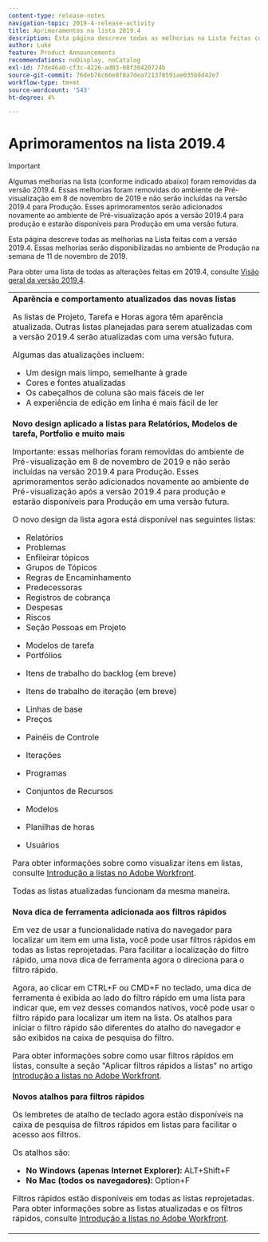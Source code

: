 ```yaml
---
content-type: release-notes
navigation-topic: 2019-4-release-activity
title: Aprimoramentos na lista 2019.4
description: Esta página descreve todas as melhorias na Lista feitas com a versão 2019.4. Essas melhorias serão disponibilizadas no ambiente de Produção na semana de 11 de novembro de 2019.
author: Luke
feature: Product Announcements
recommendations: noDisplay, noCatalog
exl-id: 77de46a0-cf3c-4226-ad03-08f30420724b
source-git-commit: 76deb76c66e8f8a7dea721378591ae035b8d42e7
workflow-type: tm+mt
source-wordcount: '543'
ht-degree: 4%

---
```


# Aprimoramentos na lista 2019.4

>[!IMPORTANT]
>
>Algumas melhorias na lista (conforme indicado abaixo) foram removidas da versão 2019.4. Essas melhorias foram removidas do ambiente de Pré-visualização em 8 de novembro de 2019 e não serão incluídas na versão 2019.4 para Produção. Esses aprimoramentos serão adicionados novamente ao ambiente de Pré-visualização após a versão 2019.4 para produção e estarão disponíveis para Produção em uma versão futura.

Esta página descreve todas as melhorias na Lista feitas com a versão 2019.4. Essas melhorias serão disponibilizadas no ambiente de Produção na semana de 11 de novembro de 2019.

Para obter uma lista de todas as alterações feitas em 2019.4, consulte [Visão geral da versão 2019.4](../../../../product-announcements/product-releases/quarterly-release-archive/2019.4-release-activity/2019.4-release-activity-overview.md).

<table style="table-layout:auto"> 
 <col> 
 <tbody> 
  <tr> 
   <td><strong>Aparência e comportamento atualizados das novas listas</strong> <p>As listas de Projeto, Tarefa e Horas agora têm aparência atualizada. Outras listas planejadas para serem atualizadas com a versão 2019.4 serão atualizadas com uma versão futura.</p> <p>Algumas das atualizações incluem:</p> 
    <ul> 
     <li>Um design mais limpo, semelhante à grade</li> 
     <li>Cores e fontes atualizadas</li> 
     <li>Os cabeçalhos de coluna são mais fáceis de ler</li> 
     <li>A experiência de edição em linha é mais fácil de ler</li> 
    </ul> </td> 
  </tr> 
  <tr> 
   <td><strong>Novo design aplicado a listas para Relatórios, Modelos de tarefa, Portfolio e muito mais</strong> <p>Importante: essas melhorias foram removidas do ambiente de Pré-visualização em 8 de novembro de 2019 e não serão incluídas na versão 2019.4 para Produção. Esses aprimoramentos serão adicionados novamente ao ambiente de Pré-visualização após a versão 2019.4 para produção e estarão disponíveis para Produção em uma versão futura.</p> <p>O novo design da lista agora está disponível nas seguintes listas:</p> 
    <ul> 
     <li>Relatórios </li> 
     <li>Problemas</li> 
     <li>Enfileirar tópicos </li> 
     <li>Grupos de Tópicos </li> 
     <li>Regras de Encaminhamento </li> 
     <li>Predecessoras </li> 
     <li>Registros de cobrança </li> 
     <li>Despesas </li> 
     <li>Riscos </li> 
     <li>Seção Pessoas em Projeto </li> 
    </ul> 
    <ul> 
     <li>Modelos de tarefa </li> 
     <li>Portfólios </li> 
     <li> <p>Itens de trabalho do backlog (em breve)</p> </li> 
     <li> <p>Itens de trabalho de iteração (em breve) </p> </li> 
     <li>Linhas de base </li> 
     <li>Preços </li> 
     <li> <p>Painéis de Controle </p> </li> 
     <li> <p>Iterações </p> </li> 
     <li> <p>Programas </p> </li> 
     <li> <p>Conjuntos de Recursos </p> </li> 
     <li> <p>Modelos </p> </li> 
     <li> <p>Planilhas de horas </p> </li> 
     <li> <p>Usuários </p> </li> 
    </ul> <p>Para obter informações sobre como visualizar itens em listas, consulte <a href="../../../../workfront-basics/navigate-workfront/use-lists/view-items-in-a-list.md" class="MCXref xref" xrefformat="{para}">Introdução a listas no Adobe Workfront</a>.</p> <p>Todas as listas atualizadas funcionam da mesma maneira. </p> </td> 
  </tr> 
  <tr> 
   <td> 
    <div> 
     <strong>Nova dica de ferramenta adicionada aos filtros rápidos</strong> 
     <p> Em vez de usar a funcionalidade nativa do navegador para localizar um item em uma lista, você pode usar filtros rápidos em todas as listas reprojetadas. Para facilitar a localização do filtro rápido, uma nova dica de ferramenta agora o direciona para o filtro rápido.</p> 
     <p>Agora, ao clicar em CTRL+F ou CMD+F no teclado, uma dica de ferramenta é exibida ao lado do filtro rápido em uma lista para indicar que, em vez desses comandos nativos, você pode usar o filtro rápido para localizar um item na lista. Os atalhos para iniciar o filtro rápido são diferentes do atalho do navegador e são exibidos na caixa de pesquisa do filtro.</p> 
     <p>Para obter informações sobre como usar filtros rápidos em listas, consulte a seção "Aplicar filtros rápidos a listas" no artigo <a href="../../../../workfront-basics/navigate-workfront/use-lists/view-items-in-a-list.md" class="MCXref xref" xrefformat="{para}">Introdução a listas no Adobe Workfront</a>.</p> 
    </div> </td> 
  </tr> 
  <tr> 
   <td> 
    <div> 
     <strong>Novos atalhos para filtros rápidos</strong> 
     <p>Os lembretes de atalho de teclado agora estão disponíveis na caixa de pesquisa de filtros rápidos em listas para facilitar o acesso aos filtros. </p> 
     <p>Os atalhos são:</p> 
     <ul> 
      <li><strong>No Windows (apenas Internet Explorer):</strong> ALT+Shift+F</li> 
      <li><strong>No Mac (todos os navegadores):</strong> Option+F</li> 
     </ul> 
     <p>Filtros rápidos estão disponíveis em todas as listas reprojetadas. Para obter informações sobre as listas atualizadas e os filtros rápidos, consulte <a href="../../../../workfront-basics/navigate-workfront/use-lists/view-items-in-a-list.md" class="MCXref xref" xrefformat="{para}">Introdução a listas no Adobe Workfront</a>.</p>
    </div> </td> 
  </tr> 
 </tbody> 
</table>
